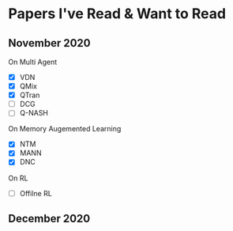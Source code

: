 # Papers I've Read & Want to Read

## November 2020

On Multi Agent
- [X] VDN
- [X] QMix
- [X] QTran
- [ ] DCG
- [ ] Q-NASH

On Memory Augemented Learning
- [X] NTM
- [X] MANN
- [X] DNC

On RL

- [ ] Offilne RL

## December 2020
